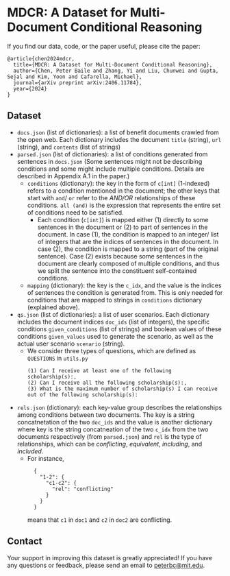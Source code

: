# MDCR: A Dataset for Multi-Document Conditional Reasoning

If you find our data, code, or the paper useful, please cite the paper:
```
@article{chen2024mdcr,
  title={MDCR: A Dataset for Multi-Document Conditional Reasoning},
  author={Chen, Peter Baile and Zhang, Yi and Liu, Chunwei and Gupta, Sejal and Kim, Yoon and Cafarella, Michael},
  journal={arXiv preprint arXiv:2406.11784},
  year={2024}
}
```


## Dataset

* `docs.json` (list of dictionaries): a list of benefit documents crawled from the open web. Each dictionary includes the document `title` (string), `url` (string), and `contents` (list of strings)
* `parsed.json` (list of dictionaries): a list of conditions generated from sentences in `docs.json` (Some sentences might not be describing conditions and some might include multiple conditions. Details are described in Appendix A.1 in the paper.)
  * `conditions` (dictionary): the key in the form of `c[int]` (1-indexed) refers to a condition mentioned in the document; the other keys that start with `and`/ `or` refer to the *AND/OR* relationships of these conditions. `all (and)` is the expression that represents the entire set of conditions need to be satisfied.
    * Each condition (`c[int]`) is mapped either (1) directly to some sentences in the document or (2) to part of sentences in the document. In case (1), the condition is mapped to an integer/ list of integers that are the indices of sentences in the document. In case (2), the condition is mapped to a string (part of the original sentence). Case (2) exists because some sentences in the document are clearly composed of multiple conditions, and thus we split the sentence into the constituent self-contained conditions.
  * `mapping` (dictionary): the key is the `c_idx`, and the value is the indices of sentences the condition is generated from. This is only needed for conditions that are mapped to strings in `conditions` dictionary (explained above). 
* `qs.json` (list of dictionaries): a list of user scenarios. Each dictionary includes the document indices `doc_ids` (list of integers), the specific conditions `given_conditions` (list of strings) and boolean values of these conditions `given_values` used to generate the scenario, as well as the actual user scenario `scenario` (string).
  * We consider three types of questions, which are defined as `QUESTIONS` in `utils.py`
    ```
    (1) Can I receive at least one of the following scholarship(s):,
    (2) Can I receive all the following scholarship(s):,
    (3) What is the maximum number of scholarship(s) I can receive out of the following scholarship(s):
    ```
* `rels.json` (dictionary): each key-value group describes the relationships among conditions between two documents. The key is a string concatnetation of the two `doc_ids` and the value is another dictionary where key is the string concatneation of the two `c_idx` from the two documents respectively (from `parsed.json`) and `rel` is the type of relationships, which can be *conflicting*, *equivalent*, *including*, and *included*.
  * For instance,
    ```
      {
        "1-2": {
          "c1-c2": {
            "rel": "conflicting"
          }
        }
      }
    ```
    means that `c1` in `doc1` and `c2` in `doc2` are conflicting.


<!-- ## Evaluation

Ground truth answers are not stored in files due to the large size, but they can be readily computed (and saved) by the following.

```python

```

## Benchmarking and analysis -->




## Contact
Your support in improving this dataset is greatly appreciated! If you have any questions or feedback, please send an email to peterbc@mit.edu.
